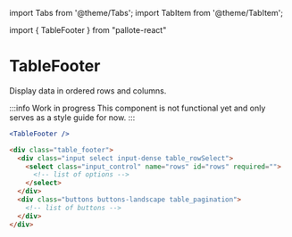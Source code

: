 ---
---
import Tabs from '@theme/Tabs';
import TabItem from '@theme/TabItem';

import { TableFooter } from "pallote-react"

# TableFooter

Display data in ordered rows and columns.

:::info Work in progress
This component is not functional yet and only serves as a style guide for now.
:::

<div class="docs_block">
  <TableFooter />
</div>

<Tabs groupId="package" queryString>
  <TabItem value="react" label="React">

```jsx
<TableFooter />
```
  </TabItem>
  <TabItem value="css" label="CSS">

```html
<div class="table_footer">
  <div class="input select input-dense table_rowSelect">
    <select class="input_control" name="rows" id="rows" required="">
      <!-- list of options -->
    </select>
  </div>
  <div class="buttons buttons-landscape table_pagination">
    <!-- list of buttons -->
  </div>
</div>
```
  </TabItem>
</Tabs>
